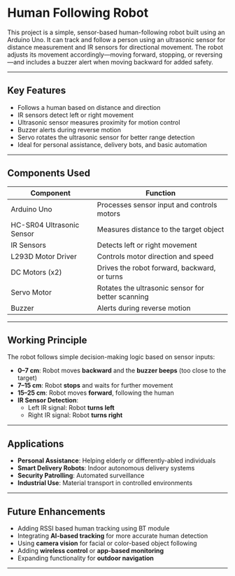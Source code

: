 # Human Following Robot

This project is a simple, sensor-based human-following robot built using an Arduino Uno. It can track and follow a person using an ultrasonic sensor for distance measurement and IR sensors for directional movement. The robot adjusts its movement accordingly—moving forward, stopping, or reversing—and includes a buzzer alert when moving backward for added safety.

---

## Key Features

- Follows a human based on distance and direction
- IR sensors detect left or right movement
- Ultrasonic sensor measures proximity for motion control
- Buzzer alerts during reverse motion
- Servo rotates the ultrasonic sensor for better range detection
- Ideal for personal assistance, delivery bots, and basic automation

---

## Components Used

| Component            | Function                                           |
|---------------------|----------------------------------------------------|
| Arduino Uno          | Processes sensor input and controls motors        |
| HC-SR04 Ultrasonic Sensor | Measures distance to the target object       |
| IR Sensors           | Detects left or right movement                    |
| L293D Motor Driver   | Controls motor direction and speed                |
| DC Motors (x2)       | Drives the robot forward, backward, or turns      |
| Servo Motor          | Rotates the ultrasonic sensor for better scanning |
| Buzzer               | Alerts during reverse motion                      |

---

## Working Principle

The robot follows simple decision-making logic based on sensor inputs:

- **0–7 cm**: Robot moves **backward** and the **buzzer beeps** (too close to the target)
- **7–15 cm**: Robot **stops** and waits for further movement
- **15–25 cm**: Robot moves **forward**, following the human
- **IR Sensor Detection**:
  - Left IR signal: Robot **turns left**
  - Right IR signal: Robot **turns right**

---

## Applications

- **Personal Assistance**: Helping elderly or differently-abled individuals
- **Smart Delivery Robots**: Indoor autonomous delivery systems
- **Security Patrolling**: Automated surveillance
- **Industrial Use**: Material transport in controlled environments

---

## Future Enhancements

- Adding RSSI based human tracking using BT module
- Integrating **AI-based tracking** for more accurate human detection
- Using **camera vision** for facial or color-based object following
- Adding **wireless control** or **app-based monitoring**
- Expanding functionality for **outdoor navigation**

---
